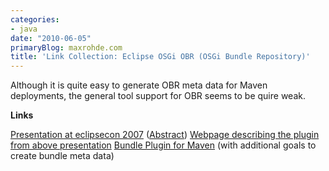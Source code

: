 ```yaml
---
categories:
- java
date: "2010-06-05"
primaryBlog: maxrohde.com
title: 'Link Collection: Eclipse OSGi OBR (OSGi Bundle Repository)'
---
```


Although it is quite easy to generate OBR meta data for Maven deployments, the general tool support for OBR seems to be quire weak.

**Links**

[Presentation at eclipsecon 2007](http://eclipsezilla.eclipsecon.org/php/attachment.php?bugid=4045) ([Abstract](http://www.eclipsecon.org/2007/index.php?page=sub/&id=4045)) [Webpage describing the plugin from above presentation](http://www.ourtown239.org/jungcw/OBRTooling_Document.htm) [Bundle Plugin for Maven](http://felix.apache.org/site/apache-felix-maven-bundle-plugin-bnd.html) (with additional goals to create bundle meta data)